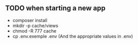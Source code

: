 ## TODO when starting a new app

* composer install
* mkdir -p cache/views
* chmod -R 777 cache
* cp .env.exemple .env (And the appropriate values in .env)